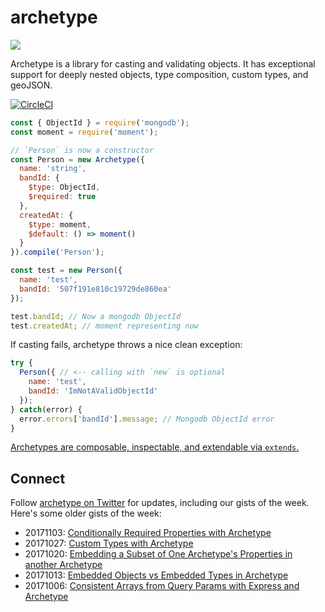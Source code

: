 # archetype

<img src="https://i.imgur.com/TW4rq2f.png">

Archetype is a library for casting and validating objects. It has exceptional support for deeply nested objects, type composition, custom types, and geoJSON.

[![CircleCI](https://circleci.com/gh/boosterfuels/archetype.svg?style=svg)](https://circleci.com/gh/boosterfuels/archetype)

```javascript
const { ObjectId } = require('mongodb');
const moment = require('moment');

// `Person` is now a constructor
const Person = new Archetype({
  name: 'string',
  bandId: {
    $type: ObjectId,
    $required: true
  },
  createdAt: {
    $type: moment,
    $default: () => moment()
  }
}).compile('Person');

const test = new Person({
  name: 'test',
  bandId: '507f191e810c19729de860ea'
});

test.bandId; // Now a mongodb ObjectId
test.createdAt; // moment representing now
```

If casting fails, archetype throws a nice clean exception:

```javascript
try {
  Person({ // <-- calling with `new` is optional
    name: 'test',
    bandId: 'ImNotAValidObjectId'
  });
} catch(error) {
  error.errors['bandId'].message; // Mongodb ObjectId error
}
```

[Archetypes are composable, inspectable, and extendable via `extends`.](http://thecodebarbarian.com/casting-mongodb-queries-with-archetype.html)

## Connect

Follow [archetype on Twitter](https://twitter.com/archetype_js) for updates, including our gists of the week. Here's some older gists of the week:

* 20171103: [Conditionally Required Properties with Archetype](https://gist.github.com/vkarpov15/b4a9cb225699b3bf852c3fa8ca2c56e2)
* 20171027: [Custom Types with Archetype](https://gist.github.com/vkarpov15/d4cbd7941b40346741cf791d379001e5)
* 20171020: [Embedding a Subset of One Archetype's Properties in another Archetype](https://gist.github.com/vkarpov15/0dc21e98acfb96e72d0bb9b602adb3ad)
* 20171013: [Embedded Objects vs Embedded Types in Archetype](https://gist.github.com/vkarpov15/1520cfb604972e81198db028e4606809)
* 20171006: [Consistent Arrays from Query Params with Express and Archetype](https://gist.github.com/vkarpov15/e03dafb2ac478cb38ff3fbe4c36139d6)
